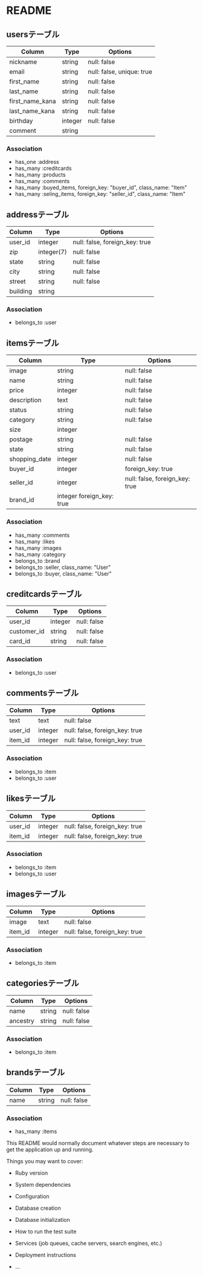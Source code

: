 # README

## usersテーブル

|Column|Type|Options|
|------|----|-------|
|nickname|string|null: false|
|email|string|null: false, unique: true|
|first_name|string|null: false|
|last_name|string|null: false|
|first_name_kana|string|null: false|
|last_name_kana|string|null: false|
|birthday|integer|null: false|
|comment|string|


### Association
- has_one :address
- has_many :creditcards
- has_many :products
- has_many :comments
- has_many :buyed_items, foreign_key: "buyer_id", class_name: "Item"
- has_many :seling_items, foreign_key: "seller_id", class_name: "Item"

## addressテーブル

|Column|Type|Options|
|------|----|-------|
|user_id|integer|null: false, foreign_key: true|
|zip|integer(7)|null: false|
|state|string|null: false|
|city|string|null: false|
|street|string|null: false|
|building|string|	

### Association
- belongs_to :user

## itemsテーブル

|Column|Type|Options|
|------|----|-------|
|image|string|null: false|
|name|string|null: false|
|price|integer|null: false|
|description|text|null: false|	
|status|string|null: false|
|category|string|null: false|
|size|integer|	
|postage|string|null: false|
|state|string|null: false|
|shopping_date|integer|null: false|
|buyer_id|integer|foreign_key: true|
|seller_id|integer|null: false, foreign_key: true|
|brand_id|integer	foreign_key: true|

### Association
- has_many :comments
- has_many :likes
- has_many :images
- has_many :category
- belongs_to :brand
- belongs_to :seller, class_name: "User"
- belongs_to :buyer, class_name: "User"

## creditcardsテーブル

|Column|Type|Options|
|------|----|-------|
|user_id|integer|null: false|
|customer_id|string|null: false|
|card_id|string|null: false|

### Association
- belongs_to :user

## commentsテーブル

|Column|Type|Options|
|------|----|-------|
|text|text|null: false|
|user_id|integer|null: false, foreign_key: true|
|item_id|integer|null: false, foreign_key: true|

### Association
- belongs_to :item
- belongs_to :user

## likesテーブル

|Column|Type|Options|
|------|----|-------|
|user_id|integer|null: false, foreign_key: true|
|item_id|integer|null: false, foreign_key: true|

### Association
- belongs_to :item
- belongs_to :user

## imagesテーブル

|Column|Type|Options|
|------|----|-------|
|image|text|null: false|
|item_id|integer|null: false, foreign_key: true|

### Association
- belongs_to :item

## categoriesテーブル

|Column|Type|Options|
|------|----|-------|
|name|string|null: false|
|ancestry|string|null: false|

### Association
- belongs_to :item

## brandsテーブル

|Column|Type|Options|
|------|----|-------|
|name|string|null: false|

### Association
- has_many :items


This README would normally document whatever steps are necessary to get the
application up and running.

Things you may want to cover:

* Ruby version

* System dependencies

* Configuration

* Database creation

* Database initialization

* How to run the test suite

* Services (job queues, cache servers, search engines, etc.)

* Deployment instructions

* ...
